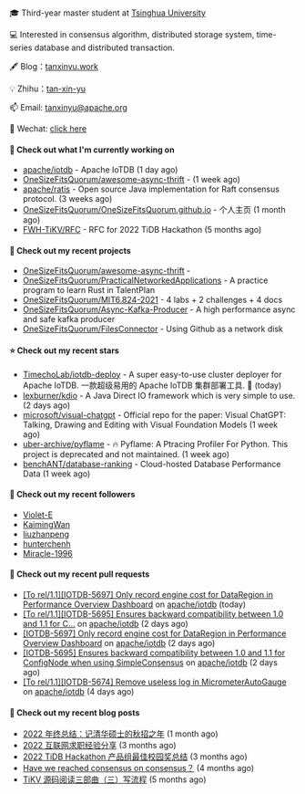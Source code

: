 🎓 Third-year master student at [Tsinghua University](https://www.tsinghua.edu.cn/)

💻 Interested in consensus algorithm, distributed storage system, time-series database and distributed transaction.

🖋 Blog：[tanxinyu.work](https://tanxinyu.work)

💡 Zhihu：[tan-xin-yu](https://www.zhihu.com/people/tan-xin-yu-22)

📫 Email: [tanxinyu@apache.org](mailto:tanxinyu@apache.org)

💬 Wechat: [click here](https://github.com/LebronAl/LebronAl/issues/1)

#### 👷 Check out what I'm currently working on

- [apache/iotdb](https://github.com/apache/iotdb) - Apache IoTDB (1 day ago)
- [OneSizeFitsQuorum/awesome-async-thrift](https://github.com/OneSizeFitsQuorum/awesome-async-thrift) -  (1 week ago)
- [apache/ratis](https://github.com/apache/ratis) - Open source Java implementation for Raft consensus protocol. (3 weeks ago)
- [OneSizeFitsQuorum/OneSizeFitsQuorum.github.io](https://github.com/OneSizeFitsQuorum/OneSizeFitsQuorum.github.io) - 个人主页 (1 month ago)
- [FWH-TiKV/RFC](https://github.com/FWH-TiKV/RFC) - RFC for 2022 TiDB Hackathon (5 months ago)

#### 🌱 Check out my recent projects

- [OneSizeFitsQuorum/awesome-async-thrift](https://github.com/OneSizeFitsQuorum/awesome-async-thrift) - 
- [OneSizeFitsQuorum/PracticalNetworkedApplications](https://github.com/OneSizeFitsQuorum/PracticalNetworkedApplications) - A practice program to learn Rust in TalentPlan
- [OneSizeFitsQuorum/MIT6.824-2021](https://github.com/OneSizeFitsQuorum/MIT6.824-2021) - 4 labs &#43; 2 challenges &#43; 4 docs
- [OneSizeFitsQuorum/Async-Kafka-Producer](https://github.com/OneSizeFitsQuorum/Async-Kafka-Producer) - A high performance async and safe kafka producer
- [OneSizeFitsQuorum/FilesConnector](https://github.com/OneSizeFitsQuorum/FilesConnector) - Using Github as a network disk

#### ⭐ Check out my recent stars

- [TimechoLab/iotdb-deploy](https://github.com/TimechoLab/iotdb-deploy) - A super easy-to-use cluster deployer for Apache IoTDB. 一款超级易用的 Apache IoTDB 集群部署工具. 🚀 (today)
- [lexburner/kdio](https://github.com/lexburner/kdio) - A Java Direct IO framework which is very simple to use. (2 days ago)
- [microsoft/visual-chatgpt](https://github.com/microsoft/visual-chatgpt) - Official repo for the paper: Visual ChatGPT: Talking, Drawing and Editing with Visual Foundation Models (1 week ago)
- [uber-archive/pyflame](https://github.com/uber-archive/pyflame) - 🔥 Pyflame: A Ptracing Profiler For Python. This project is deprecated and not maintained. (1 week ago)
- [benchANT/database-ranking](https://github.com/benchANT/database-ranking) - Cloud-hosted Database Performance Data (1 week ago)

#### 👯 Check out my recent followers

- [Violet-E](https://github.com/Violet-E)
- [KaimingWan](https://github.com/KaimingWan)
- [liuzhanpeng](https://github.com/liuzhanpeng)
- [hunterchenh](https://github.com/hunterchenh)
- [Miracle-1996](https://github.com/Miracle-1996)

#### 🔨 Check out my recent pull requests

- [[To rel/1.1][IOTDB-5697] Only record engine cost for DataRegion in Performance Overview Dashboard](https://github.com/apache/iotdb/pull/9377) on [apache/iotdb](https://github.com/apache/iotdb) (today)
- [[To rel/1.1][IOTDB-5695] Ensures backward compatibility between 1.0 and 1.1 for C…](https://github.com/apache/iotdb/pull/9367) on [apache/iotdb](https://github.com/apache/iotdb) (2 days ago)
- [[IOTDB-5697] Only record engine cost for DataRegion in Performance Overview Dashboard](https://github.com/apache/iotdb/pull/9366) on [apache/iotdb](https://github.com/apache/iotdb) (2 days ago)
- [[IOTDB-5695] Ensures backward compatibility between 1.0 and 1.1 for ConfigNode when using SimpleConsensus](https://github.com/apache/iotdb/pull/9360) on [apache/iotdb](https://github.com/apache/iotdb) (2 days ago)
- [[To rel/1.1][IOTDB-5674] Remove useless log in MicrometerAutoGauge](https://github.com/apache/iotdb/pull/9335) on [apache/iotdb](https://github.com/apache/iotdb) (4 days ago)

#### 📜 Check out my recent blog posts

- [2022 年终总结：记清华硕士的秋招之年](https://tanxinyu.work/2022-annual-summary/) (1 month ago)
- [2022 互联网求职经验分享](https://tanxinyu.work/2022-internet-job-hunting-experience-sharing/) (3 months ago)
- [2022 TiDB Hackathon 产品组最佳校园奖总结](https://tanxinyu.work/2022-tidb-hackathon/) (3 months ago)
- [Have we reached consensus on consensus？](https://tanxinyu.work/have-we-reached-consensus-on-consensus/) (4 months ago)
- [TiKV 源码阅读三部曲（三）写流程](https://tanxinyu.work/tikv-source-code-reading-write/) (5 months ago)
